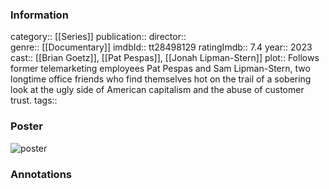 ### Information
category:: [[Series]]
publication:: 
director::  
genre:: [[Documentary]]
imdbId:: tt28498129
ratingImdb:: 7.4
year:: 2023
cast:: [[Brian Goetz]], [[Pat Pespas]], [[Jonah Lipman-Stern]]
plot:: Follows former telemarketing employees Pat Pespas and Sam Lipman-Stern, two longtime office friends who find themselves hot on the trail of a sobering look at the ugly side of American capitalism and the abuse of customer trust.
tags::


### Poster
![poster](https://m.media-amazon.com/images/M/MV5BMWYxZjFmNGYtN2VhZi00OTkwLTk1OWQtZjIwMTUyNGE0YWQ0XkEyXkFqcGdeQXVyOTg1MDQxMTk@._V1_SX300.jpg)


### Annotations
